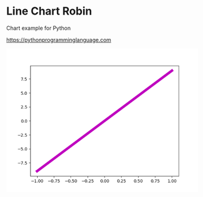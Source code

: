 # Line Chart Robin 

Chart example for Python

https://pythonprogramminglanguage.com

<img src='chart.png'>
